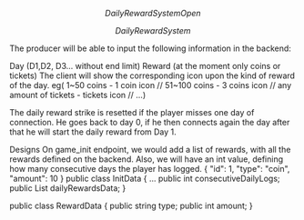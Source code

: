 $$
Daily Reward System
Open
$$

$$Daily Reward System$$

The producer will be able to input the following information in the backend:

Day (D1,D2, D3... without end limit)
Reward (at the moment only coins or tickets)
The client will show the corresponding icon upon the kind of reward of the day.
eg( 1~50 coins - 1 coin icon // 51~100 coins - 3 coins icon // any amount of
tickets - tickets icon // ...)

The daily reward strike is resetted if the player misses one day of connection.
He goes back to day 0, if he then connects again the day after that he will start
the daily reward from Day 1.

Designs
On game_init endpoint, we would add a list of rewards, with all the rewards defined
on the backend. Also, we will have an int value, defining how many consecutive days
the player has logged.
{
  "id": 1,
  "type": "coin",
  "amount": 10
}
public class InitData
{
    ...
    public int consecutiveDailyLogs;
    public List<RewardData> dailyRewardsData;
}

public class RewardData
{
    public string type;
    public int amount;
}
